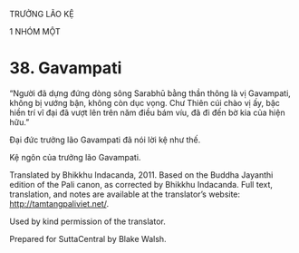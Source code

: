 TRƯỞNG LÃO KỆ

1 NHÓM MỘT

# 38\. Gavampati

“Người đã dựng đứng dòng sông Sarabhū bằng thần thông là vị Gavampati, không bị vướng bận, không còn dục vọng. Chư Thiên cúi chào vị ấy, bậc hiền trí vĩ đại đã vượt lên trên năm điều bám víu, đã đi đến bờ kia của hiện hữu.”

Đại đức trưởng lão Gavampati đã nói lời kệ như thế.

Kệ ngôn của trưởng lão Gavampati.

Translated by Bhikkhu Indacanda, 2011. Based on the Buddha Jayanthi edition of the Pali canon, as corrected by Bhikkhu Indacanda. Full text, translation, and notes are available at the translator’s website: http://tamtangpaliviet.net/.

Used by kind permission of the translator.

Prepared for SuttaCentral by Blake Walsh.
